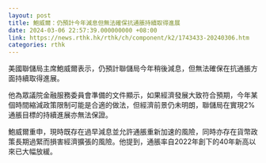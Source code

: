 ```yaml
---
layout: post
title: 鮑威爾：仍預計今年減息但無法確保抗通脹持續取得進展
date: 2024-03-06 22:57:39.000000000 +08:00
link: https://news.rthk.hk/rthk/ch/component/k2/1743433-20240306.htm
categories: rthk
---
```


美國聯儲局主席鮑威爾表示，仍預計聯儲局今年稍後減息，但無法確保在抗通脹方面持續取得進展。

他為眾議院金融服務委員會準備的文件顯示，如果經濟發展大致符合預期，今年某個時間縮減政策限制可能是合適的做法，但經濟前景仍未明朗，聯儲局在實現2%通脹目標的持續進展亦無法保證。

鮑威爾重申，現時既存在過早減息並允許通脹重新加速的風險，同時亦存在貨幣政策長期過緊而損害經濟擴張的風險。他提到，通脹率自2022年創下的40年新高以來已大幅放緩。
